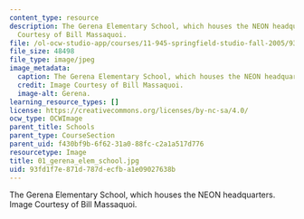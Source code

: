```yaml
---
content_type: resource
description: The Gerena Elementary School, which houses the NEON headquarters. Image
  Courtesy of Bill Massaquoi.
file: /ol-ocw-studio-app/courses/11-945-springfield-studio-fall-2005/93fd1f7e871d787decfba1e09027638b_01_gerena_elem_school.jpg
file_size: 48498
file_type: image/jpeg
image_metadata:
  caption: The Gerena Elementary School, which houses the NEON headquarters.
  credit: Image Courtesy of Bill Massaquoi.
  image-alt: Gerena.
learning_resource_types: []
license: https://creativecommons.org/licenses/by-nc-sa/4.0/
ocw_type: OCWImage
parent_title: Schools
parent_type: CourseSection
parent_uid: f430bf9b-6f62-31a0-88fc-c2a1a517d776
resourcetype: Image
title: 01_gerena_elem_school.jpg
uid: 93fd1f7e-871d-787d-ecfb-a1e09027638b
---
```

The Gerena Elementary School, which houses the NEON headquarters. Image Courtesy of Bill Massaquoi.